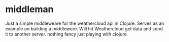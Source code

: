 # middleman

Just a simple middleweare for the weathercloud api in Clojure.
Serves as an example on building a middlewere.
Will hit Weathercloud get data and send it to another server. nothing fancy just playing with clojure




